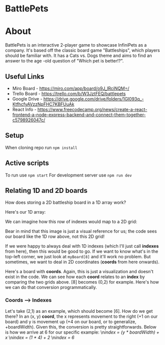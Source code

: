 # BattlePets

# About
BattlePets is an interactive 2-player game to showcase InfiniPets as a company. It's based off the classic board game "Battleships", which players should be familiar with. It has a Cats vs. Dogs theme and aims to find an answer to the age -old question of "Which pet is better!?".

## Useful Links
 - Miro Board - https://miro.com/app/board/o9J_lRciNQM=/
 - Trello Board - https://trello.com/b/W3JztFEQ/battlepets
 - Google Drive - https://drive.google.com/drive/folders/1GI093q_-KtfhcfyAVzzNpFHC7KBFUuAk
 - React Info - https://www.freecodecamp.org/news/create-a-react-frontend-a-node-express-backend-and-connect-them-together-c5798926047c/


## Setup
When cloning repo run ```npm install```

## Active scripts
To run use ```npm start```
For development server use ```npm run dev```

## Relating 1D and 2D boards
How does storing a 2D battleship board in a 1D array work? 

Here's our 1D array:


We can imagine how this row of indexes would map to a 2D grid:


Bear in mind that this image is just a visual reference for us; the code sees our board like the 1D row above, not this 2D grid!

If we were happy to always deal with 1D indexes (which I'll just call **indexes** from here), then this would be good to go. If we want to know what's in the top-left corner, we just look at ```myBoard[8]``` and it'll work no problem. But sometimes, we want to deal in 2D coordinates (**coords** from here onwards).

Here's a board with **coords**. Again, this is just a visualization and doesn't exist in the code. We can see how each **coord** relates to an **index** by comparing the two grids above. [8] becomes (0,2) for example. Here's how we can do that conversion programmatically.

### Coords --> Indexes
Let's take (2,1) as an example, which should become [6]. How do we get there? In an (x, y) **coord**, the x represents movement to the right (+1 on our board) and y is movement up (+4 on our board, or to generalize, +boardWidth). Given this, the conversion is pretty straightforwards. Below is how we arrive at 6 for our specific example:
\n*index = (y * boardWidth) + x*
\n*index = (1 * 4) + 2*
\n*index = 6* 
